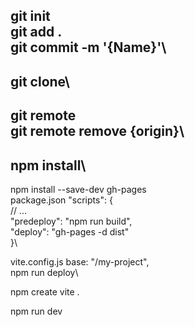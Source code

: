 git init\
git add .\
git commit -m '{Name}'\
---
git clone\
---
git remote\
git remote remove {origin}\
---
npm install\
---
npm install --save-dev gh-pages\
package.json 
"scripts": {\
    // ...\
    "predeploy": "npm run build",\
    "deploy": "gh-pages -d dist"\
}\

vite.config.js
base: "/my-project",\
npm run deploy\






npm create vite .

npm run dev
